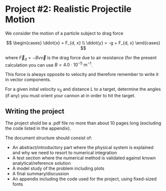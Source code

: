 # Project #2: Realistic Projectile Motion

We consider the motion of a particle subject to drag force

$$
\begin{cases}
    \ddot{x} = F_{d, x} \\
    \ddot{y} = -g + F_{d, x}
\end{cases}
$$

where $\vec{F}_{d} = -Bv\vec{v}$ is the drag force due to air resistance (for the present calculation you can use $B = 4.0 \cdot 10^{-5} \text{ m}^{-1}$.

This force is always opposite to velocity and therefore remember to write it in vector components.

For a given inital velocity $v_0$ and distance $L$ to a target, determine the angles (if any) you must orient your cannon at in order to hit the target.

## Writing the project

The project shold be a .pdf file no more than about 10 pages long (excluding the code listed in the appendix).

The document structure should consist of:
- An abstract/introductory part where the physical system is explained and why we need to resort to numerical integration
- A test section where the numerical method is validated against known analytical/reference solution
- A model study of the problem including plots
- A final summary/discussion
- An appendix including the code used for the project, using fixed-sized fonts

